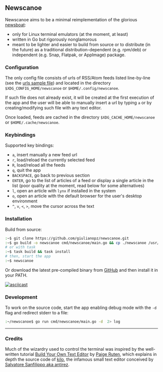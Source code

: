 ## Newscanoe

Newscanoe aims to be a minimal reimplementation of the glorious [newsboat](https://newsboat.org/): 
- only for Linux terminal emulators (at the moment, at least)
- written in Go but rigorously nonglamorous
- meant to be lighter and easier to build from source or to distribute (in the future) as a traditional distribution-dependent (e.g. rpm/deb) or independent (e.g. Snap, Flatpak, or AppImage) package.

### Configuration

The only config file consists of urls of RSS/Atom feeds listed line-by-line (see the [urls sample file](./assets/urls)) and located in the directory `$XDG_CONFIG_HOME/newscanoe` or `$HOME/.config/newscanoe`.

If such file does not already exist, it will be created at the first execution of the app and the user will be able to manually insert a url by typing `a` or by creating/modifying such file with any text editor.

Once loaded, feeds are cached in the directory `$XDG_CACHE_HOME/newscanoe` or `$HOME/.cache/newscanoe`.

### Keybindings

Supported key bindings:
- `a`, insert manually a new feed url
- `r`, load/reload the currently selected feed
- `R`, load/reload all the feeds
- `q`, quit the app
- `BACKSPACE`, go back to previous section
- `ENTER`, go to the list of articles of a feed or display a single article in the list (poor quality at the moment, read below for some alternatives)
- `l`, open an article with `lynx` if installed in the system 
- `o`, open an article with the default browser for the user's desktop environment
- `^`, `v`, `<`, `>`, move the cursor across the text

### Installation

Build from source:
```bash
:~$ git clone https://github.com/giulianopz/newscanoe.git
:~$ go build -o newscanoe cmd/newscanoe/main.go && cp ./newscanoe /usr/local/bin
# or with task
:~$ task build && task install
# then, start the app
:~$ newscanoe
```

Or download the latest pre-compiled binary from [GitHub](https://github.com/giulianopz/newscanoe/releases) and then install it in your PATH.

[![asciicast](https://asciinema.org/a/YyzLpxYUswPqeaeoRYVnAP9y1.svg)](https://asciinema.org/a/YyzLpxYUswPqeaeoRYVnAP9y1)

### Development

To work on the source code, start the app enabling debug mode with the `-d` flag and redirect stderr to a file:
```bash
:~/newscanoe$ go run cmd/newscanoe/main.go -d  2> log 
```

---

### Credits

Much of the wizardry used to control the terminal was inspired by the well-written tutorial [Build Your Own Text Editor](https://viewsourcecode.org/snaptoken/kilo/) by [Paige Ruten](https://viewsourcecode.org/), which explains in depth the source code of [kilo](https://github.com/antirez/kilo), the infamous small text editor conceived by [Salvatore Sanfilippo aka antirez](http://invece.org/).
